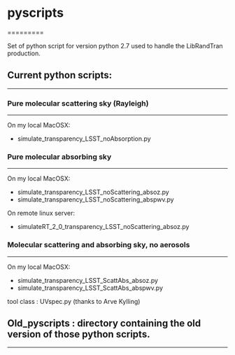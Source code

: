 # pyscripts
=========

Set of python script for version python 2.7 used to handle the LibRandTran
production.


## Current python scripts:
-----------------------

### Pure molecular scattering sky (Rayleigh)
--------------------------------------------

On my local MacOSX:
- simulate_transparency_LSST_noAbsorption.py

### Pure molecular absorbing sky
--------------------------------------------

On my local MacOSX:
- simulate_transparency_LSST_noScattering_absoz.py
- simulate_transparency_LSST_noScattering_abspwv.py


On remote linux server:
- simulateRT_2_0_transparency_LSST_noScattering_absoz.py 


### Molecular scattering and absorbing sky, no aerosols
-------------------------------------------------------
On my local MacOSX:
- simulate_transparency_LSST_ScattAbs_absoz.py
- simulate_transparency_LSST_ScattAbs_abspwv.py

tool class : UVspec.py (thanks to Arve Kylling)


## Old_pyscripts : directory containing the old version of those python scripts.
-------------
